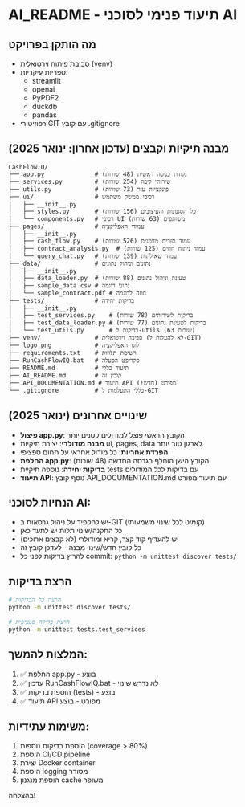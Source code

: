 # AI_README - תיעוד פנימי לסוכני AI

## מה הותקן בפרויקט
- סביבת פיתוח וירטואלית (venv)
- ספריות עיקריות:
  - streamlit
  - openai
  - PyPDF2
  - duckdb
  - pandas
- רפוזיטורי GIT עם קובץ .gitignore

## מבנה תיקיות וקבצים (עדכון אחרון: ינואר 2025)
```
CashFlowIQ/
├── app.py              # נקודת כניסה ראשית (48 שורות)
├── services.py         # שירותי ליבה (254 שורות)
├── utils.py            # פונקציות עזר (73 שורות)
├── ui/                 # רכיבי ממשק משתמש
│   ├── __init__.py
│   ├── styles.py       # כל הסגנונות והעיצובים (156 שורות)
│   └── components.py   # רכיבי UI משותפים (63 שורות)
├── pages/              # עמודי האפליקציה
│   ├── __init__.py
│   ├── cash_flow.py    # עמוד תזרים מזומנים (526 שורות)
│   ├── contract_analysis.py  # עמוד ניתוח חוזים (125 שורות)
│   └── query_chat.py   # עמוד שאילתות (139 שורות)
├── data/               # נתונים וניהול נתונים
│   ├── __init__.py
│   ├── data_loader.py  # טעינת וניהול נתונים (88 שורות)
│   ├── sample_data.csv # נתוני דוגמה
│   └── sample_contract.pdf # חוזה לדוגמה
├── tests/              # בדיקות יחידה
│   ├── __init__.py
│   ├── test_services.py    # בדיקות לשירותים (78 שורות)
│   ├── test_data_loader.py # בדיקות לטעינת נתונים (77 שורות)
│   └── test_utils.py       # בדיקות ל-utils (63 שורות)
├── venv/               # סביבה וירטואלית (לא להעלות ל-GIT)
├── logo.png            # לוגו האפליקציה
├── requirements.txt    # רשימת תלויות
├── RunCashFlowIQ.bat   # סקריפט הפעלה
├── README.md           # תיעוד כללי
├── AI_README.md        # קובץ זה
├── API_DOCUMENTATION.md # תיעוד API מפורט (חדש!)
└── .gitignore          # כללי התעלמות ל-GIT
```

## שינויים אחרונים (ינואר 2025)
- **פיצול app.py**: הקובץ הראשי פוצל למודולים קטנים יותר
- **מבנה מודולרי**: יצירת תיקיות ui, pages, data לארגון טוב יותר
- **הפרדת אחריות**: כל מודול אחראי על תחום ספציפי
- **החלפת app.py**: הקובץ הישן הוחלף בגרסה החדשה (48 שורות)
- **בדיקות יחידה**: נוספה תיקיית tests עם בדיקות לכל המודולים
- **תיעוד API**: נוסף קובץ API_DOCUMENTATION.md עם תיעוד מפורט

## הנחיות לסוכני AI:
- יש להקפיד על ניהול גרסאות ב-GIT (קומיט לכל שינוי משמעותי)
- כל התקנה/שינוי תלות יש לתעד כאן
- יש להעדיף קוד קצר, קריא ומודולרי (לא קבצים ארוכים)
- כל קובץ חדש/שינוי מבנה - לעדכן קובץ זה
- להריץ בדיקות לפני כל commit: `python -m unittest discover tests/`

## הרצת בדיקות
```bash
# הרצת כל הבדיקות
python -m unittest discover tests/

# הרצת בדיקה ספציפית
python -m unittest tests.test_services
```

## המלצות להמשך:
1. ✅ החלפת app.py - בוצע
2. ✅ עדכון RunCashFlowIQ.bat - לא נדרש שינוי
3. ✅ הוספת בדיקות (tests) - בוצע
4. ✅ תיעוד API מפורט - בוצע

## משימות עתידיות:
1. הוספת בדיקות נוספות (coverage > 80%)
2. הוספת CI/CD pipeline
3. יצירת Docker container
4. הוספת logging מסודר
5. הוספת מנגנון cache משופר

בהצלחה! 